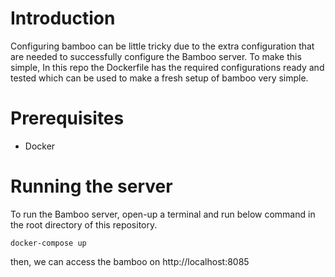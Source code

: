 # Introduction
Configuring bamboo can be little tricky due to the extra configuration that are needed to successfully configure the Bamboo server. To make this simple, In this repo the Dockerfile has the required configurations ready and tested which can be used to make a fresh setup of bamboo very simple.

# Prerequisites
* Docker

# Running the server
To run the Bamboo server, open-up a terminal and run below command in the root directory of this repository.
```
docker-compose up
```
then, we can access the bamboo on http://localhost:8085
